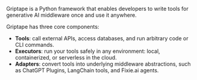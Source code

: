 Griptape is a Python framework that enables developers to write tools for generative AI middleware once and use it anywhere.

Griptape has three core components:

- **Tools**: call external APIs, access databases, and run arbitrary code or CLI commands.
- **Executors**: run your tools safely in any environment: local, containerized, or serverless in the cloud.
- **Adapters**: convert tools into underlying middleware abstractions, such as ChatGPT Plugins, LangChain tools, and Fixie.ai agents.